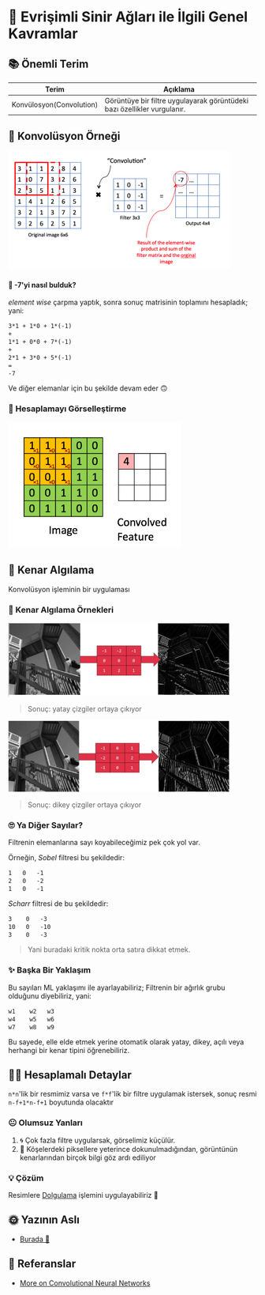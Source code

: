 # 📌 Evrişimli Sinir Ağları ile İlgili Genel Kavramlar

## 📚 Önemli Terim
| Terim           | Açıklama      |
| --------------- |---------------|
| Konvülosyon(Convolution)     | Görüntüye bir filtre uygulayarak görüntüdeki bazı özellikler vurgulanır. |


## 🎀 Konvolüsyon Örneği
<img src="../res/ConvolutionEx.png" width="450"  />

#### 🤔 -7'yi nasıl bulduk? 
_element wise_ çarpma yaptık, sonra sonuç matrisinin toplamını hesapladık; yani:

```
3*1 + 1*0 + 1*(-1)
+
1*1 + 0*0 + 7*(-1)
+
2*1 + 3*0 + 5*(-1)
=
-7
```
Ve diğer elemanlar için bu şekilde devam eder 🙃

### 👼 Hesaplamayı Görselleştirme

<img src="../res/ConvCal.gif" width="350"  />


## 🔎 Kenar Algılama
Konvolüsyon işleminin bir uygulaması

### 🔎 Kenar Algılama Örnekleri
<img src="../res/ConvolutionExH.JPG" width="450"  />

> Sonuç: yatay çizgiler ortaya çıkıyor

<img src="../res/ConvolutionExV.JPG" width="450"  />

> Sonuç: dikey çizgiler ortaya çıkıyor

### 🙄 Ya Diğer Sayılar?
Filtrenin elemanlarına sayı koyabileceğimiz pek çok yol var.

Örneğin, _Sobel_ filtresi bu şekildedir:

```
1   0   -1
2   0   -2
1   0   -1
```

_Scharr_ filtresi de bu şekildedir:

```
3    0   -3
10   0   -10
3    0   -3
```

>Yani buradaki kritik nokta orta satıra dikkat etmek.

### ✨ Başka Bir Yaklaşım
Bu sayıları ML yaklaşımı ile ayarlayabiliriz; Filtrenin bir ağırlık grubu olduğunu diyebiliriz, yani:

```
w1    w2   w3
w4    w5   w6
w7    w8   w9
```

Bu sayede, elle elde etmek yerine otomatik olarak yatay, dikey, açılı veya herhangi bir kenar tipini öğrenebiliriz.

## 🤸‍♀️ Hesaplamalı Detaylar
`n*n`'lik bir resmimiz varsa ve `f*f`'lik bir filtre uygulamak istersek, sonuç resmi `n-f+1*n-f+1` boyutunda olacaktır 

### 😐 Olumsuz Yanları
1. 🌀 Çok fazla filtre uygularsak, görselimiz küçülür.
2. 🤨 Köşelerdeki piksellere yeterince dokunulmadığından, görüntünün kenarlarından birçok bilgi göz ardı ediliyor

### 💡 Çözüm
Resimlere [Dolgulama](./1-GenelKavramlar-P2.md#dolgulama-padding) işlemini uygulayabiliriz 💪 

## 🌞 Yazının Aslı
- [Burada 🐾](https://dl.asmaamir.com/3-cnnconcepts/0-commonconcepts)

## 🧐 Referanslar
* [More on Convolutional Neural Networks](https://www.youtube.com/playlist?list=PLkDaE6sCZn6Gl29AoE31iwdVwSG-KnDzF)
